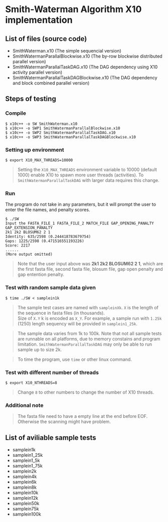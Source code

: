 # Smith-Waterman Algorithm X10 implementation

## List of files (source code)

* SmithWaterman.x10 (The simple sequencial version)
* SmithWatermanParallalBlockwise.x10 (The by-row blockwise distributed parallel version)
* SmithWatermanParallalTaskDAG.x10 (The DAG dependency using X10 activity parallel version)
* SmithWatermanParallalTaskDAGBlockwise.x10 (The DAG dependency and block combined parallel version)

## Steps of testing

### Compile
```shell
$ x10c++ -o SW SmithWaterman.x10
$ x10c++ -o SWP1 SmithWatermanParallalBlockwise.x10
$ x10c++ -o SWP2 SmithWatermanParallalTaskDAG.x10
$ x10c++ -o SWP3 SmithWatermanParallalTaskDAGBlockwise.x10
```

### Setting up environment
```shell
$ export X10_MAX_THREADS=10000
```
> Setting the `X10_MAX_THREADS` environment variable to 10000 (default 1000) enable X10 to spawn more user threads (activities). To `SmithWatermanParallalTaskDAG` with larger data requires this change.

### Run
The program do not take in any parameters, but it will prompt the user to enter the file names, and penalty scores.
```shell
$ ./SW
Input the FASTA_FILE_1 FASTA_FILE_2 MATCH_FILE GAP_OPENING_PANALTY GAP_EXTENSION_PANALTY
2k1 2k2 BLOSUM62 2 1
Identity: 635/2598 (0.244418783679754)
Gaps: 1225/2598 (0.471516551193226)
Score: 2217
......
(More output omitted)
```
> Note that the user input above was **2k1 2k2 BLOSUM62 2 1**, which are the first fasta file, second fasta file, blosum file, gap open penalty and gap entention penalty.

### Test with random sample data given
```shell
$ time ./SW < samplein1k
```
> The sample test cases are named with `sampleinXk`. `X` is the length of the sequence in fasta files (in thousands).   
Size of `X.Y` k is encoded as `X_Y`. For example, a sample run with `1.25k` (1250) length sequency will be provided in `samplein1_25k`.
  
> The sample data varies from 1k to 100k. Note that not all sample tests are runnable on all platforms, due to memory constains and program limitation. `SmithWatermanParallalTaskDAG` may only be able to run sample up to size 2k.
  
> To time the program, use `time` or other linux command.

### Test with different number of threads
```shell
$ export X10_NTHREADS=8
```
> Change `8` to other numbers to change the number of X10 threads.

### Additional note
> The fasta file need to have a empty line at the end before EOF. Otherwise the scanning might have problem.

## List of aviliable sample tests
* samplein1k
* samplein1_25k
* samplein1_5k
* samplein1_75k
* samplein2k
* samplein4k
* samplein6k
* samplein8k
* samplein10k
* samplein12k
* samplein50k
* samplein75k
* samplein100k
